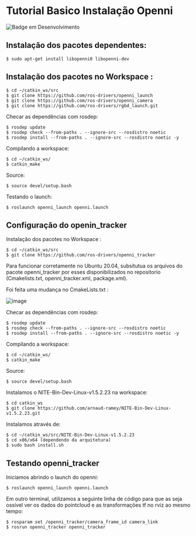 # Tutorial Basico Instalação Openni
![Badge em Desenvolvimento](http://img.shields.io/static/v1?label=STATUS&message=EM%20DESENVOLVIMENTO&color=GREEN&style=for-the-badge)

## Instalação dos pacotes dependentes:
```
$ sudo apt-get install libopenni0 libopenni-dev
```

## Instalação dos pacotes no Workspace :
```
$ cd ~/catkin_ws/src
$ git clone https://github.com/ros-drivers/openni_launch
$ git clone https://github.com/ros-drivers/openni_camera
$ git clone https://github.com/ros-drivers/rgbd_launch.git
```

Checar as dependências com rosdep:
```
$ rosdep update
$ rosdep check --from-paths . --ignore-src --rosdistro noetic
$ rosdep install --from-paths . --ignore-src --rosdistro noetic -y
```

Compilando a workspace:
```
$ cd ~/catkin_ws/
$ catkin_make
```

Source:
```
$ source devel/setup.bash
```

Testando o launch:

```
$ roslaunch openni_launch openni.launch

```

## Configuração do openin_tracker

Instalação dos pacotes no Workspace :

```
$ cd ~/catkin_ws/src
$ git clone https://github.com/ros-drivers/openni_tracker
```
Para funcionar corretamente no Ubuntu 20.04, subsitutua os arquivos do pacote openni_tracker por esses disponibilizados no repositorio (Cmakelists.txt, openni_tracker.xml, package.xml).

Foi feita uma mudança no CmakeLists.txt :

![image](https://user-images.githubusercontent.com/112727443/236873056-6443eda0-5308-4b9f-b099-8351e74ab8f1.png)

Checar as dependências com rosdep:
```
$ rosdep update
$ rosdep check --from-paths . --ignore-src --rosdistro noetic
$ rosdep install --from-paths . --ignore-src --rosdistro noetic -y
```

Compilando a workspace:
```
$ cd ~/catkin_ws/
$ catkin_make
```

Source:
```
$ source devel/setup.bash
```

Instalamos o NITE-Bin-Dev-Linux-v1.5.2.23 na workspace:

```
$ cd catkin_ws
$ git clone https://github.com/arnaud-ramey/NITE-Bin-Dev-Linux-v1.5.2.23.git
```

Instalamos através de:

```
$ cd ~/catkin_ws/src/NITE-Bin-Dev-Linux-v1.5.2.23
$ cd x86/x64 (dependendo da arquitetura)
$ sudo bash install.sh
```
## Testando openni_tracker

Iniciamos abrindo o launch do openni:

```
$ roslaunch openni_launch openni.launch
```

Em outro terminal, utilizamos a seguinte linha de código para que as seja ossível ver os dados do pointcloud e as transformações tf no rviz ao mesmo tempo:

```
$ rosparam set /openni_tracker/camera_frame_id camera_link
$ rosrun openni_tracker openni_tracker
```



